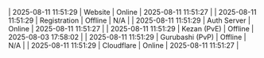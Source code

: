 | 2025-08-11 11:51:29 | Website | Online | 2025-08-11 11:51:27 |
| 2025-08-11 11:51:29 | Registration | Offline | N/A |
| 2025-08-11 11:51:29 | Auth Server | Online | 2025-08-11 11:51:27 |
| 2025-08-11 11:51:29 | Kezan (PvE) | Offline | 2025-08-03 17:58:02 |
| 2025-08-11 11:51:29 | Gurubashi (PvP) | Offline | N/A |
| 2025-08-11 11:51:29 | Cloudflare | Online | 2025-08-11 11:51:27 |
